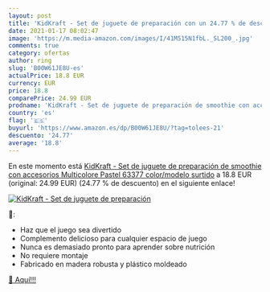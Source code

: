 ```yaml
---
layout: post
title: 'KidKraft - Set de juguete de preparación con un 24.77 % de descuento'
date: 2021-01-17 08:02:47
image: 'https://m.media-amazon.com/images/I/41M515N1fbL._SL200_.jpg'
comments: true
category: ofertas
author: ring
slug: 'B00W61JE8U-es'
actualPrice: 18.8 EUR
currency: EUR
price: 18.8
comparePrice: 24.99 EUR
prodname: 'KidKraft - Set de juguete de preparación de smoothie con accesorios  Multicolore  Pastel   63377    color/modelo surtido'
country: 'es'
flag: '🇪🇸'
buyurl: 'https://www.amazon.es/dp/B00W61JE8U/?tag=tolees-21'
descuento: '24.77'
average: '18.8'
---
```


En este momento está [KidKraft - Set de juguete de preparación de smoothie con accesorios  Multicolore  Pastel   63377    color/modelo surtido](https://www.amazon.es/dp/B00W61JE8U/?tag=tolees-21) a 18.8 EUR (original: 24.99 EUR) (24.77 %  de descuento) en el siguiente enlace!

[![KidKraft - Set de juguete de preparación](https://m.media-amazon.com/images/I/41M515N1fbL._SL200_.jpg)](https://www.amazon.es/dp/B00W61JE8U/?tag=tolees-21)

🔎:

- Haz que el juego sea divertido
- Complemento delicioso para cualquier espacio de juego
- Nunca es demasiado pronto para aprender sobre nutrición
- No requiere montaje
- Fabricado en madera robusta y plástico moldeado

[🛒 Aquí!!!](https://www.amazon.es/dp/B00W61JE8U/?tag=tolees-21)
